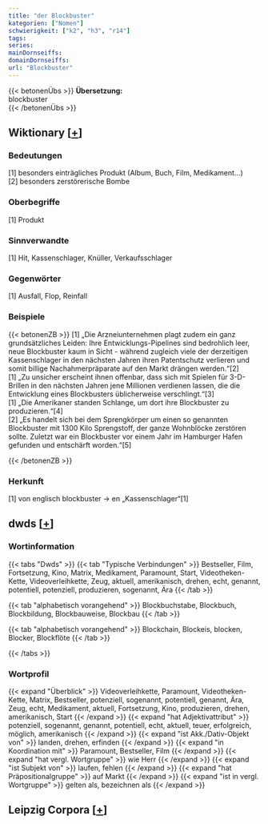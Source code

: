 ```yaml
---
title: "der Blockbuster"
kategorien: ["Nomen"]
schwierigkeit: ["k2", "h3", "r14"]
tags:
series:
mainDornseiffs:
domainDornseiffs:
url: "Blockbuster"
---
```


{{< betonenÜbs >}}
**Übersetzung:**  
blockbuster  
{{< /betonenÜbs >}}

## Wiktionary [[+](https://de.wiktionary.org/wiki/Blockbuster)]

### Bedeutungen
[1] besonders einträgliches Produkt (Album, Buch, Film, Medikament…)  
[2] besonders zerstörerische Bombe  

### Oberbegriffe
[1] Produkt  

### Sinnverwandte
[1] Hit, Kassenschlager, Knüller, Verkaufsschlager  

### Gegenwörter
[1] Ausfall, Flop, Reinfall  

### Beispiele
{{< betonenZB >}}
[1] „Die Arzneiunternehmen plagt zudem ein ganz grundsätzliches Leiden: Ihre Entwicklungs-Pipelines sind bedrohlich leer, neue Blockbuster kaum in Sicht - während zugleich viele der derzeitigen Kassenschlager in den nächsten Jahren ihren Patentschutz verlieren und somit billige Nachahmerpräparate auf den Markt drängen werden.“[2]  
[1] „Zu unsicher erscheint ihnen offenbar, dass sich mit Spielen für 3-D-Brillen in den nächsten Jahren jene Millionen verdienen lassen, die die Entwicklung eines Blockbusters üblicherweise verschlingt.“[3]  
[1] „Die Amerikaner standen Schlange, um dort ihre Blockbuster zu produzieren.“[4]  
[2] „Es handelt sich bei dem Sprengkörper um einen so genannten Blockbuster mit 1300 Kilo Sprengstoff, der ganze Wohnblöcke zerstören sollte. Zuletzt war ein Blockbuster vor einem Jahr im Hamburger Hafen gefunden und entschärft worden.“[5]  

{{< /betonenZB >}}
### Herkunft
[1] von englisch blockbuster → en „Kassenschlager“[1]  



## dwds [[+](https://www.dwds.de/wb/Blockbuster)]

### Wortinformation
{{< tabs "Dwds" >}}
{{< tab "Typische Verbindungen" >}}
Bestseller, Film, Fortsetzung, Kino, Matrix, Medikament, Paramount, Start, Videotheken-Kette, Videoverleihkette, Zeug, aktuell, amerikanisch, drehen, echt, genannt, potentiell, potenziell, produzieren, sogenannt, Ära
{{< /tab >}}

{{< tab "alphabetisch vorangehend" >}}
Blockbuchstabe, Blockbuch, Blockbildung, Blockbauweise, Blockbau
{{< /tab >}}

{{< tab "alphabetisch vorangehend" >}}
Blockchain, Blockeis, blocken, Blocker, Blockflöte
{{< /tab >}}

{{< /tabs >}}

### Wortprofil
{{< expand "Überblick" >}} Videoverleihkette, Paramount, Videotheken-Kette, Matrix, Bestseller, potenziell, sogenannt, potentiell, genannt, Ära, Zeug, echt, Medikament, aktuell, Fortsetzung, Kino, produzieren, drehen, amerikanisch, Start {{< /expand >}}
{{< expand "hat Adjektivattribut" >}} potenziell, sogenannt, genannt, potentiell, echt, aktuell, teuer, erfolgreich, möglich, amerikanisch {{< /expand >}}
{{< expand "ist Akk./Dativ-Objekt von" >}} landen, drehen, erfinden {{< /expand >}}
{{< expand "in Koordination mit" >}} Paramount, Bestseller, Film {{< /expand >}}
{{< expand "hat vergl. Wortgruppe" >}} wie Herr {{< /expand >}}
{{< expand "ist Subjekt von" >}} laufen, fehlen {{< /expand >}}
{{< expand "hat Präpositionalgruppe" >}} auf Markt {{< /expand >}}
{{< expand "ist in vergl. Wortgruppe" >}} gelten als, bezeichnen als {{< /expand >}}

## Leipzig Corpora [[+](https://corpora.uni-leipzig.de/en/res?word=Blockbuster&corpusId=deu_newscrawl-public_2018)]

